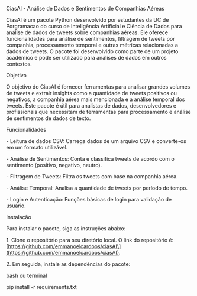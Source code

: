 CiasAI - Análise de Dados e Sentimentos de Companhias Aéreas

CiasAI é um pacote Python desenvolvido por estudantes da UC de
Porgramacao do curso de Inteligência Artificial e Ciência de Dados para
análise de dados de tweets sobre companhias aéreas. Ele oferece
funcionalidades para análise de sentimentos, filtragem de tweets por
companhia, processamento temporal e outras métricas relacionadas a dados
de tweets. O pacote foi desenvolvido como parte de um projeto acadêmico
e pode ser utilizado para análises de dados em outros contextos.

Objetivo

O objetivo do CiasAI é fornecer ferramentas para analisar grandes
volumes de tweets e extrair insights como a quantidade de tweets
positivos ou negativos, a companhia aérea mais mencionada e a análise
temporal dos tweets. Este pacote é útil para analistas de dados,
desenvolvedores e profissionais que necessitam de ferramentas para
processamento e análise de sentimentos de dados de texto.

Funcionalidades

\- Leitura de dados CSV: Carrega dados de um arquivo CSV e converte-os
em um formato utilizável.

\- Análise de Sentimentos: Conta e classifica tweets de acordo com o
sentimento (positivo, negativo, neutro).

\- Filtragem de Tweets: Filtra os tweets com base na companhia aérea.

\- Análise Temporal: Analisa a quantidade de tweets por período de
tempo.

\- Login e Autenticação: Funções básicas de login para validação de
usuário.

Instalação

Para instalar o pacote, siga as instruções abaixo:

1\. Clone o repositório para seu diretório local. O link do repositório
é:
\[https://github.com/emmanoelcardoos/ciasAI\](https://github.com/emmanoelcardoos/ciasAI).

2\. Em seguida, instale as dependências do pacote:

bash ou terminal

pip install -r requirements.txt
